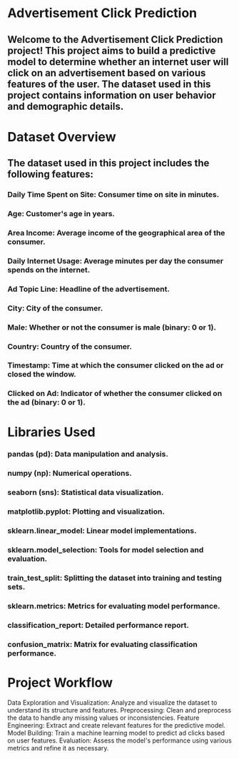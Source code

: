 # Advertisement Click Prediction
## Welcome to the Advertisement Click Prediction project! This project aims to build a predictive model to determine whether an internet user will click on an advertisement based on various features of the user. The dataset used in this project contains information on user behavior and demographic details.

# Dataset Overview
## The dataset used in this project includes the following features:

### Daily Time Spent on Site: Consumer time on site in minutes.
### Age: Customer's age in years.
### Area Income: Average income of the geographical area of the consumer.
### Daily Internet Usage: Average minutes per day the consumer spends on the internet.
### Ad Topic Line: Headline of the advertisement.
### City: City of the consumer.
### Male: Whether or not the consumer is male (binary: 0 or 1).
### Country: Country of the consumer.
### Timestamp: Time at which the consumer clicked on the ad or closed the window.
### Clicked on Ad: Indicator of whether the consumer clicked on the ad (binary: 0 or 1).

# Libraries Used

### pandas (pd): Data manipulation and analysis.
### numpy (np): Numerical operations.
### seaborn (sns): Statistical data visualization.
### matplotlib.pyplot: Plotting and visualization.
### sklearn.linear_model: Linear model implementations.
### sklearn.model_selection: Tools for model selection and evaluation.
### train_test_split: Splitting the dataset into training and testing sets.
### sklearn.metrics: Metrics for evaluating model performance.
### classification_report: Detailed performance report.
### confusion_matrix: Matrix for evaluating classification performance.

# Project Workflow
Data Exploration and Visualization: Analyze and visualize the dataset to understand its structure and features.
Preprocessing: Clean and preprocess the data to handle any missing values or inconsistencies.
Feature Engineering: Extract and create relevant features for the predictive model.
Model Building: Train a machine learning model to predict ad clicks based on user features.
Evaluation: Assess the model's performance using various metrics and refine it as necessary.

